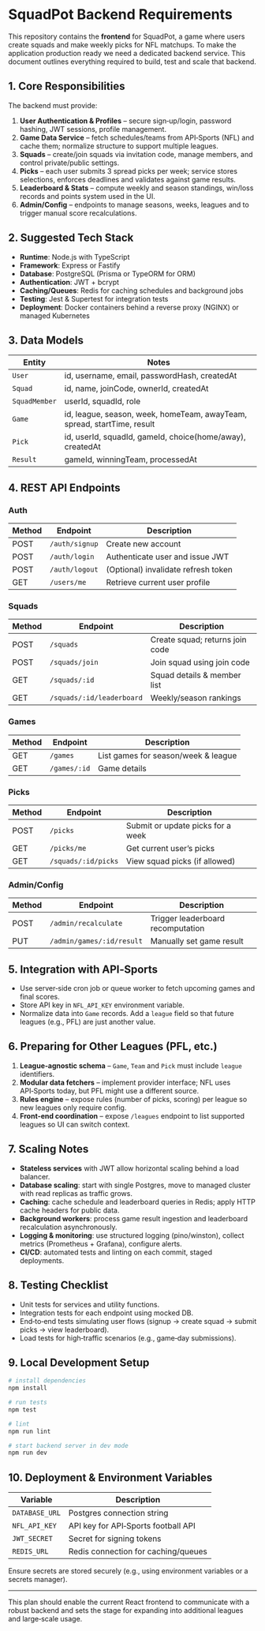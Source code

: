 # SquadPot Backend Requirements

This repository contains the **frontend** for SquadPot, a game where users create squads and make weekly picks for NFL matchups. To make the application production ready we need a dedicated backend service. This document outlines everything required to build, test and scale that backend.

## 1. Core Responsibilities

The backend must provide:

1. **User Authentication & Profiles** – secure sign‑up/login, password hashing, JWT sessions, profile management.
2. **Game Data Service** – fetch schedules/teams from API‑Sports (NFL) and cache them; normalize structure to support multiple leagues.
3. **Squads** – create/join squads via invitation code, manage members, and control private/public settings.
4. **Picks** – each user submits 3 spread picks per week; service stores selections, enforces deadlines and validates against game results.
5. **Leaderboard & Stats** – compute weekly and season standings, win/loss records and points system used in the UI.
6. **Admin/Config** – endpoints to manage seasons, weeks, leagues and to trigger manual score recalculations.

## 2. Suggested Tech Stack

- **Runtime**: Node.js with TypeScript
- **Framework**: Express or Fastify
- **Database**: PostgreSQL (Prisma or TypeORM for ORM)
- **Authentication**: JWT + bcrypt
- **Caching/Queues**: Redis for caching schedules and background jobs
- **Testing**: Jest & Supertest for integration tests
- **Deployment**: Docker containers behind a reverse proxy (NGINX) or managed Kubernetes

## 3. Data Models

| Entity       | Notes |
|--------------|------|
| `User`       | id, username, email, passwordHash, createdAt |
| `Squad`      | id, name, joinCode, ownerId, createdAt |
| `SquadMember`| userId, squadId, role |
| `Game`       | id, league, season, week, homeTeam, awayTeam, spread, startTime, result |
| `Pick`       | id, userId, squadId, gameId, choice(home/away), createdAt |
| `Result`     | gameId, winningTeam, processedAt |

## 4. REST API Endpoints

### Auth
| Method | Endpoint | Description |
|--------|----------|-------------|
| POST   | `/auth/signup` | Create new account |
| POST   | `/auth/login`  | Authenticate user and issue JWT |
| POST   | `/auth/logout` | (Optional) invalidate refresh token |
| GET    | `/users/me`    | Retrieve current user profile |

### Squads
| Method | Endpoint | Description |
|--------|----------|-------------|
| POST   | `/squads` | Create squad; returns join code |
| POST   | `/squads/join` | Join squad using join code |
| GET    | `/squads/:id` | Squad details & member list |
| GET    | `/squads/:id/leaderboard` | Weekly/season rankings |

### Games
| Method | Endpoint | Description |
|--------|----------|-------------|
| GET    | `/games` | List games for season/week & league |
| GET    | `/games/:id` | Game details |

### Picks
| Method | Endpoint | Description |
|--------|----------|-------------|
| POST   | `/picks` | Submit or update picks for a week |
| GET    | `/picks/me` | Get current user’s picks |
| GET    | `/squads/:id/picks` | View squad picks (if allowed) |

### Admin/Config
| Method | Endpoint | Description |
|--------|----------|-------------|
| POST   | `/admin/recalculate` | Trigger leaderboard recomputation |
| PUT    | `/admin/games/:id/result` | Manually set game result |

## 5. Integration with API‑Sports

- Use server‑side cron job or queue worker to fetch upcoming games and final scores.
- Store API key in `NFL_API_KEY` environment variable.
- Normalize data into `Game` records. Add a `league` field so that future leagues (e.g., PFL) are just another value.

## 6. Preparing for Other Leagues (PFL, etc.)

1. **League‑agnostic schema** – `Game`, `Team` and `Pick` must include `league` identifiers.
2. **Modular data fetchers** – implement provider interface; NFL uses API‑Sports today, but PFL might use a different source.
3. **Rules engine** – expose rules (number of picks, scoring) per league so new leagues only require config.
4. **Front‑end coordination** – expose `/leagues` endpoint to list supported leagues so UI can switch context.

## 7. Scaling Notes

- **Stateless services** with JWT allow horizontal scaling behind a load balancer.
- **Database scaling**: start with single Postgres, move to managed cluster with read replicas as traffic grows.
- **Caching**: cache schedule and leaderboard queries in Redis; apply HTTP cache headers for public data.
- **Background workers**: process game result ingestion and leaderboard recalculation asynchronously.
- **Logging & monitoring**: use structured logging (pino/winston), collect metrics (Prometheus + Grafana), configure alerts.
- **CI/CD**: automated tests and linting on each commit, staged deployments.

## 8. Testing Checklist

- Unit tests for services and utility functions.
- Integration tests for each endpoint using mocked DB.
- End‑to‑end tests simulating user flows (signup -> create squad -> submit picks -> view leaderboard).
- Load tests for high‑traffic scenarios (e.g., game‑day submissions).

## 9. Local Development Setup

```bash
# install dependencies
npm install

# run tests
npm test

# lint
npm run lint

# start backend server in dev mode
npm run dev
```

## 10. Deployment & Environment Variables

| Variable        | Description |
|-----------------|------------|
| `DATABASE_URL`  | Postgres connection string |
| `NFL_API_KEY`   | API key for API‑Sports football API |
| `JWT_SECRET`    | Secret for signing tokens |
| `REDIS_URL`     | Redis connection for caching/queues |

Ensure secrets are stored securely (e.g., using environment variables or a secrets manager).

---

This plan should enable the current React frontend to communicate with a robust backend and sets the stage for expanding into additional leagues and large‑scale usage.
